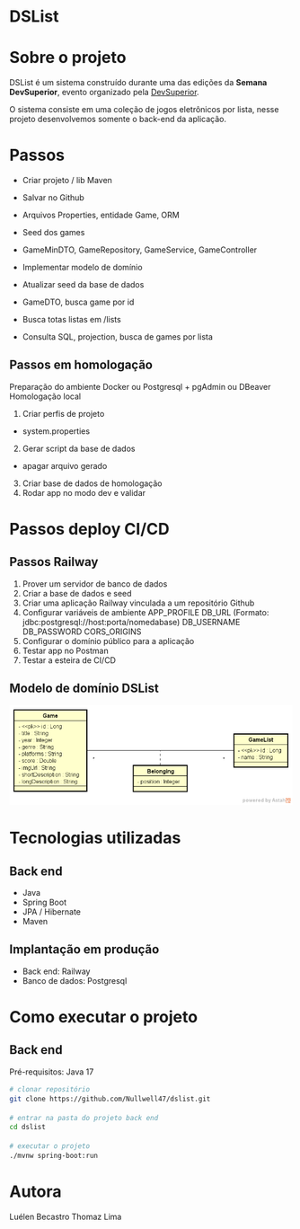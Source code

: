 # DSList

# Sobre o projeto

DSList é um sistema construído durante uma das edições da **Semana DevSuperior**, evento organizado pela [DevSuperior](https://devsuperior.com.br "Site da DevSuperior").

O sistema consiste em uma coleção de jogos eletrônicos por lista, nesse projeto desenvolvemos somente o back-end da aplicação.

# Passos

- Criar projeto / lib Maven
- Salvar no Github
- Arquivos Properties, entidade Game, ORM
- Seed dos games
- GameMinDTO, GameRepository, 
GameService, GameController

- Implementar modelo de domínio
- Atualizar seed da base de dados
- GameDTO, busca game por id
- Busca totas listas em /lists
- Consulta SQL, projection, busca de games 
por lista

## Passos em homologação

Preparação do ambiente
Docker
ou
Postgresql + pgAdmin ou DBeaver
Homologação local
1. Criar perfis de projeto
* system.properties
2. Gerar script da base de dados
* apagar arquivo gerado
3. Criar base de dados de homologação
4. Rodar app no modo dev e validar

# Passos deploy CI/CD

## Passos Railway
1. Prover um servidor de banco de dados 
2. Criar a base de dados e seed
3. Criar uma aplicação Railway vinculada a um 
repositório Github
4. Configurar variáveis de ambiente
 APP_PROFILE
DB_URL (Formato: 
jdbc:postgresql://host:porta/nomedabase)
DB_USERNAME
DB_PASSWORD
CORS_ORIGINS
 5. Configurar o domínio público para a aplicação
6. Testar app no Postman
7. Testar a esteira de CI/CD

## Modelo de domínio DSList
![Modelo de domínio DSList](https://raw.githubusercontent.com/devsuperior/java-spring-dslist/main/resources/dslist-model.png)

# Tecnologias utilizadas
## Back end
- Java
- Spring Boot
- JPA / Hibernate
- Maven

## Implantação em produção
- Back end: Railway
- Banco de dados: Postgresql

# Como executar o projeto

## Back end
Pré-requisitos: Java 17

```bash
# clonar repositório
git clone https://github.com/Nullwell47/dslist.git

# entrar na pasta do projeto back end
cd dslist

# executar o projeto
./mvnw spring-boot:run
```

# Autora

Luélen Becastro Thomaz Lima
